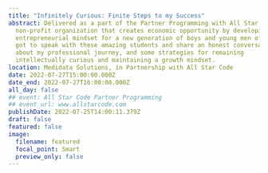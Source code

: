 ```yaml
---
title: "Infinitely Curious: Finite Steps to my Success"
abstract: Delivered as a part of the Partner Programming with All Star Code, a
  non-profit organization that creates economic opportunity by developing an
  entrepreneurial mindset for a new generation of boys and young men of color. I
  got to speak with these amazing students and share an honest conversation
  about my professional journey, and some strategies for remaining
  intellectually curious and maintaining a growth mindset.
location: Medidata Solutions, in Partnership with All Star Code
date: 2022-07-27T15:00:00.000Z
date_end: 2022-07-27T16:00:00.000Z
all_day: false
## event: All Star Code Partner Programming
## event_url: www.allstarcode.com
publishDate: 2022-07-25T14:00:11.379Z
draft: false
featured: false
image:
  filename: featured
  focal_point: Smart
  preview_only: false
---
```

